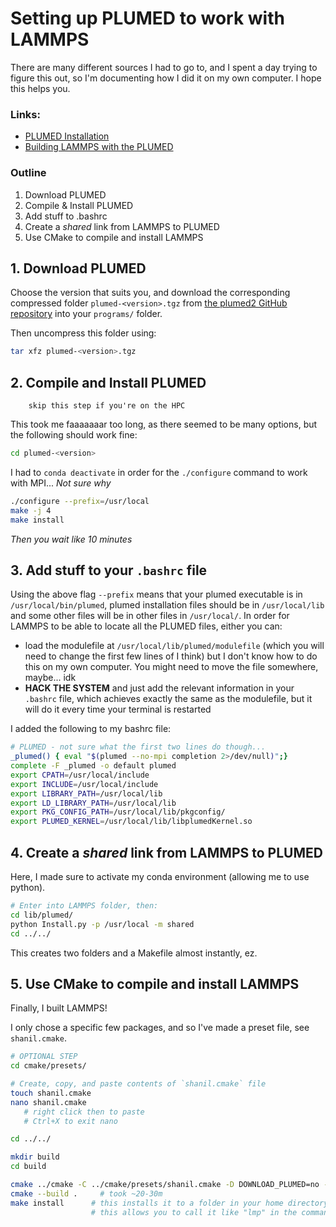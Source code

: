 # Setting up PLUMED to work with LAMMPS

There are many different sources I had to go to, and I spent a day trying to figure this out, so I'm documenting how I did it on my own computer. I hope this helps you.

### Links:

- [PLUMED Installation](https://www.plumed.org/doc-v2.8/user-doc/html/_installation.html#installingonacluster)
- [Building LAMMPS with the PLUMED](https://docs.lammps.org/Build_extras.html#plumed)


### Outline

1. Download PLUMED
2. Compile & Install PLUMED
3. Add stuff to .bashrc
4. Create a _shared_ link from LAMMPS to PLUMED
5. Use CMake to compile and install LAMMPS

## 1. Download PLUMED

Choose the version that suits you, and download the corresponding compressed folder `plumed-<version>.tgz` from [the plumed2 GitHub repository](https://github.com/plumed/plumed2/releases) into your `programs/` folder.

Then uncompress this folder using:

```bash
tar xfz plumed-<version>.tgz
```

## 2. Compile and Install PLUMED

        skip this step if you're on the HPC

This took me faaaaaaar too long, as there seemed to be many options, but the following should work fine:

```bash
cd plumed-<version>
```
I had to `conda deactivate` in order for the `./configure` command to work with MPI... _Not sure why_
```bash
./configure --prefix=/usr/local
make -j 4
make install
```

_Then you wait like 10 minutes_

## 3. Add stuff to your `.bashrc` file

Using the above flag `--prefix` means that your plumed executable is in `/usr/local/bin/plumed`, plumed installation files should be in `/usr/local/lib` and some other files will be in other files in `/usr/local/`. In order for LAMMPS to be able to locate all the PLUMED files, either you can:

- load the modulefile at `/usr/local/lib/plumed/modulefile` (which you will need to change the first few lines of I think) but I don't know how to do this on my own computer. You might need to move the file somewhere, maybe... idk
- **HACK THE SYSTEM** and just add the relevant information in your `.bashrc` file, which achieves exactly the same as the modulefile, but it will do it every time your terminal is restarted

I added the following to my bashrc file:

```bash
# PLUMED - not sure what the first two lines do though...
_plumed() { eval "$(plumed --no-mpi completion 2>/dev/null)";}
complete -F _plumed -o default plumed
export CPATH=/usr/local/include
export INCLUDE=/usr/local/include
export LIBRARY_PATH=/usr/local/lib
export LD_LIBRARY_PATH=/usr/local/lib
export PKG_CONFIG_PATH=/usr/local/lib/pkgconfig/
export PLUMED_KERNEL=/usr/local/lib/libplumedKernel.so
```

## 4. Create a _shared_ link from LAMMPS to PLUMED

Here, I made sure to activate my conda environment (allowing me to use python).

```bash
# Enter into LAMMPS folder, then:
cd lib/plumed/
python Install.py -p /usr/local -m shared
cd ../../
```

This creates two folders and a Makefile almost instantly, ez.

## 5. Use CMake to compile and install LAMMPS

Finally, I built LAMMPS! 

I only chose a specific few packages, and so I've made a preset file, see `shanil.cmake`.

```bash
# OPTIONAL STEP
cd cmake/presets/

# Create, copy, and paste contents of `shanil.cmake` file
touch shanil.cmake
nano shanil.cmake 
   # right click then to paste
   # Ctrl+X to exit nano

cd ../../
```

```bash
mkdir build
cd build

cmake ../cmake -C ../cmake/presets/shanil.cmake -D DOWNLOAD_PLUMED=no -D PLUMED_MODE=shared
cmake --build .		# took ~20-30m
make install      # this installs it to a folder in your home directory, i.e. ~/.local/bin/lmp
                  # this allows you to call it like "lmp" in the command line
```
